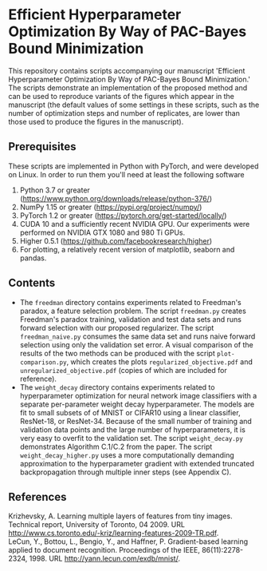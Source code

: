 Efficient Hyperparameter Optimization By Way of PAC-Bayes Bound Minimization
====================================================================

This repository contains scripts accompanying our manuscript 'Efficient Hyperparameter
Optimization By Way of PAC-Bayes Bound Minimization.' The
scripts demonstrate an implementation of the proposed method and can be used
to reproduce variants of the figures which appear in the manuscript (the default
values of some settings in these scripts, such as the number of optimization steps and
number of replicates, are lower than those used to produce the figures in the manuscript).

Prerequisites
-------------
These scripts are implemented in Python with PyTorch, and were developed on Linux. In
order to run them you'll need at least the following software

1. Python 3.7 or greater (https://www.python.org/downloads/release/python-376/)
2. NumPy 1.15 or greater (https://pypi.org/project/numpy/)
3. PyTorch 1.2 or greater (https://pytorch.org/get-started/locally/)
4. CUDA 10 and a sufficiently recent NVIDIA GPU. Our experiments were performed on NVIDIA
   GTX 1080 and 980 Ti GPUs.
5. Higher 0.5.1 (https://github.com/facebookresearch/higher)
6. For plotting, a relatively recent version of matplotlib, seaborn and pandas.

Contents
--------
* The `freedman` directory contains experiments related to Freedman's paradox, a feature
  selection problem. The script `freedman.py` creates Freedman's paradox training,
  validation and test data sets and runs forward selection with our proposed regularizer.
  The script `freedman_naive.py` consumes the same data set and runs naive forward
  selection using only the validation set error. A visual comparison of the results of
  the two methods can be produced with the script `plot-comparison.py`, which creates
  the plots `regularized_objective.pdf` and `unregularized_objective.pdf` (copies of
  which are included for reference).
* The `weight_decay` directory contains experiments related to hyperparameter
  optimization for neural network image classifiers with a separate per-parameter weight
  decay hyperparameter. The models are fit to small subsets of of MNIST or CIFAR10 using
  a linear classifier, ResNet-18, or ResNet-34. Because of the small number of
  training and validation data points and the large number of hyperparameters, it is 
  very easy to overfit to the validation set. The script `weight_decay.py` demonstrates 
  Algorithm C.1/C.2 from the paper. The script `weight_decay_higher.py` uses a more 
  computationally demanding approximation to the hyperparameter gradient with
  extended truncated backpropagation through multiple inner steps (see Appendix C).

References
----------
Krizhevsky, A. Learning multiple layers of features from tiny images. Technical report, University of Toronto, 04 2009. URL http://www.cs.toronto.edu/-kriz/learning-features-2009-TR.pdf.  
LeCun, Y., Bottou, L., Bengio, Y., and Haffner, P. Gradient-based learning applied to document recognition. Proceedings of the IEEE, 86(11):2278-2324, 1998. URL http://yann.lecun.com/exdb/mnist/.
